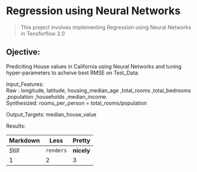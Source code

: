 # Regression using Neural Networks
> This project involves implementing Regression using Neural Networks in Tensforflow 2.0 
## Ojective:
Prediciting House values in California using Neural Networks and tuning hyper-parameters to acheive best RMSE on Test_Data. 

Input_Features:<br />
Raw : longitude, latitude, housing_median_age ,total_rooms ,total_bedrooms ,population ,households ,median_income.<br/>
Synthesized: rooms_per_person = total_rooms/population<br/>
  
Output_Targets: median_house_value<br/>

Results:<br/>

Markdown | Less | Pretty
--- | --- | ---
*Still* | `renders` | **nicely**
1 | 2 | 3
